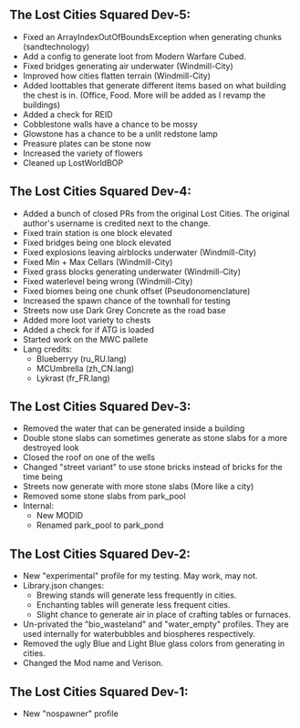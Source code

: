 ## The Lost Cities Squared Dev-5:
* Fixed an ArrayIndexOutOfBoundsException when generating chunks (sandtechnology)
* Add a config to generate loot from Modern Warfare Cubed.
* Fixed bridges generating air underwater (Windmill-City)
* Improved how cities flatten terrain (Windmill-City)
* Added loottables that generate different items based on what building the chest is in. (Office, Food. More will be added as I revamp the buildings)
* Added a check for REID
* Cobblestone walls have a chance to be mossy
* Glowstone has a chance to be a unlit redstone lamp
* Preasure plates can be stone now 
* Increased the variety of flowers
* Cleaned up LostWorldBOP   

## The Lost Cities Squared Dev-4:
* Added a bunch of closed PRs from the original Lost Cities. The original author's username is credited next to the change.
* Fixed train station is one block elevated
* Fixed bridges being one block elevated
* Fixed explosions leaving airblocks underwater (Windmill-City)
* Fixed Min + Max Cellars (Windmill-City)
* Fixed grass blocks generating underwater (Windmill-City)
* Fixed waterlevel being wrong (Windmill-City) 
* Fixed biomes being one chunk offset (Pseudonomenclature)
* Increased the spawn chance of the townhall for testing
* Streets now use Dark Grey Concrete as the road base
* Added more loot variety to chests
* Added a check for if ATG is loaded
* Started work on the MWC pallete
* Lang credits:
  * Blueberryy (ru_RU.lang)
  * MCUmbrella (zh_CN.lang)
  * Lykrast (fr_FR.lang)

## The Lost Cities Squared Dev-3:
* Removed the water that can be generated inside a building
* Double stone slabs can sometimes generate as stone slabs for a more destroyed look
* Closed the roof on one of the wells
* Changed "street variant" to use stone bricks instead of bricks for the time being
* Streets now generate with more stone slabs (More like a city)
* Removed some stone slabs from park_pool
* Internal: 
  * New MODID
  * Renamed park_pool to park_pond 

## The Lost Cities Squared Dev-2:
* New "experimental" profile for my testing. May work, may not.  
* Library.json changes:
  * Brewing stands will generate less frequently in cities.
  * Enchanting tables will generate less frequent cities.
  * Slight chance to generate air in place of crafting tables or furnaces.
* Un-privated the "bio_wasteland" and "water_empty" profiles. They are used internally for waterbubbles and biospheres respectively.
* Removed the ugly Blue and Light Blue glass colors from generating in cities.
* Changed the Mod name and Verison. 

## The Lost Cities Squared Dev-1:
* New "nospawner" profile
